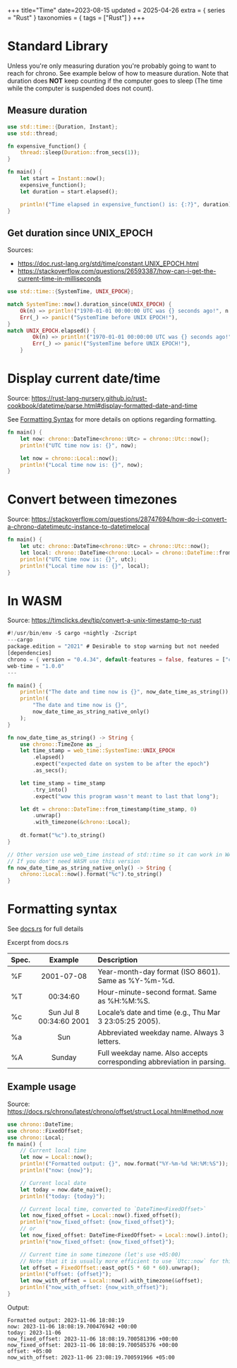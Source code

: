 +++
title="Time"
date=2023-08-15
updated = 2025-04-26
extra = { series = "Rust" }
taxonomies = { tags = ["Rust"] }
+++

# Standard Library

Unless you're only measuring duration you're probably going to want to reach for chrono. See example below of how to measure duration.
Note that duration does **NOT** keep counting if the computer goes to sleep (The time while the computer is suspended does not count).

## Measure duration

```rust
use std::time::{Duration, Instant};
use std::thread;

fn expensive_function() {
    thread::sleep(Duration::from_secs(1));
}

fn main() {
    let start = Instant::now();
    expensive_function();
    let duration = start.elapsed();

    println!("Time elapsed in expensive_function() is: {:?}", duration);
}
```

## Get duration since UNIX_EPOCH

Sources:

- <https://doc.rust-lang.org/std/time/constant.UNIX_EPOCH.html>
- <https://stackoverflow.com/questions/26593387/how-can-i-get-the-current-time-in-milliseconds>

```rust
use std::time::{SystemTime, UNIX_EPOCH};

match SystemTime::now().duration_since(UNIX_EPOCH) {
    Ok(n) => println!("1970-01-01 00:00:00 UTC was {} seconds ago!", n.as_secs()),
    Err(_) => panic!("SystemTime before UNIX EPOCH!"),
}
match UNIX_EPOCH.elapsed() {
        Ok(n) => println!("1970-01-01 00:00:00 UTC was {} seconds ago!", n.as_secs()),
        Err(_) => panic!("SystemTime before UNIX EPOCH!"),
    }
```

# Display current date/time

Source: <https://rust-lang-nursery.github.io/rust-cookbook/datetime/parse.html#display-formatted-date-and-time>

See [Formatting Syntax](#formatting-syntax) for more details on options regarding formatting.

```rust
fn main() { 
    let now: chrono::DateTime<chrono::Utc> = chrono::Utc::now();
    println!("UTC time now is: {}", now);

    let now = chrono::Local::now();
    println!("Local time now is: {}", now);
}
```

# Convert between timezones

Source: <https://stackoverflow.com/questions/28747694/how-do-i-convert-a-chrono-datetimeutc-instance-to-datetimelocal>

```rust
fn main() {
    let utc: chrono::DateTime<chrono::Utc> = chrono::Utc::now();
    let local: chrono::DateTime<chrono::Local> = chrono::DateTime::from(utc);
    println!("UTC time now is: {}", utc);
    println!("Local time now is: {}", local);
}
```

# In WASM

Source: <https://timclicks.dev/tip/convert-a-unix-timestamp-to-rust>

```rust
#!/usr/bin/env -S cargo +nightly -Zscript
---cargo
package.edition = "2021" # Desirable to stop warning but not needed
[dependencies]
chrono = { version = "0.4.34", default-features = false, features = ["clock"] }
web-time = "1.0.0"
---

fn main() {
    println!("The date and time now is {}", now_date_time_as_string());
    println!(
        "The date and time now is {}",
        now_date_time_as_string_native_only()
    );
}

fn now_date_time_as_string() -> String {
    use chrono::TimeZone as _;
    let time_stamp = web_time::SystemTime::UNIX_EPOCH
        .elapsed()
        .expect("expected date on system to be after the epoch")
        .as_secs();

    let time_stamp = time_stamp
        .try_into()
        .expect("wow this program wasn't meant to last that long");

    let dt = chrono::DateTime::from_timestamp(time_stamp, 0)
        .unwrap()
        .with_timezone(&chrono::Local);
        
    dt.format("%c").to_string()
}

// Other version use web_time instead of std::time so it can work in WASM
// If you don't need WASM use this version
fn now_date_time_as_string_native_only() -> String {
    chrono::Local::now().format("%c").to_string()
}
```

# Formatting syntax

See [docs.rs](https://docs.rs/chrono/latest/chrono/format/strftime/index.html#specifiers) for full details

Excerpt from docs.rs

| Spec. |         Example         | Description                                                            |
| :---- | :---------------------: | :--------------------------------------------------------------------- |
| %F    |       2001-07-08        | Year-month-day format (ISO 8601). Same as %Y-%m-%d.                    |
| %T    |        00:34:60         | Hour-minute-second format. Same as %H:%M:%S.                           |
| %c    | Sun Jul 8 00:34:60 2001 | Locale’s date and time (e.g., Thu Mar 3 23:05:25 2005).                |
| %a    |           Sun           | Abbreviated weekday name. Always 3 letters.                            |
| %A    |         Sunday          | Full weekday name. Also accepts corresponding abbreviation in parsing. |

## Example usage

Source: <https://docs.rs/chrono/latest/chrono/offset/struct.Local.html#method.now>

```rust
use chrono::DateTime;
use chrono::FixedOffset;
use chrono::Local;
fn main() {
    // Current local time
    let now = Local::now();
    println!("Formatted output: {}", now.format("%Y-%m-%d %H:%M:%S"));
    println!("now: {now}");

    // Current local date
    let today = now.date_naive();
    println!("today: {today}");

    // Current local time, converted to `DateTime<FixedOffset>`
    let now_fixed_offset = Local::now().fixed_offset();
    println!("now_fixed_offset: {now_fixed_offset}");
    // or
    let now_fixed_offset: DateTime<FixedOffset> = Local::now().into();
    println!("now_fixed_offset: {now_fixed_offset}");

    // Current time in some timezone (let's use +05:00)
    // Note that it is usually more efficient to use `Utc::now` for this use case.
    let offset = FixedOffset::east_opt(5 * 60 * 60).unwrap();
    println!("offset: {offset}");
    let now_with_offset = Local::now().with_timezone(&offset);
    println!("now_with_offset: {now_with_offset}");
}
```

Output:

```
Formatted output: 2023-11-06 18:08:19
now: 2023-11-06 18:08:19.700476942 +00:00
today: 2023-11-06
now_fixed_offset: 2023-11-06 18:08:19.700581396 +00:00
now_fixed_offset: 2023-11-06 18:08:19.700585376 +00:00
offset: +05:00
now_with_offset: 2023-11-06 23:08:19.700591966 +05:00
```
